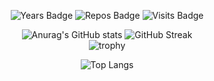 <div align="center">
  
![Years Badge](https://badges.pufler.dev/years/TheAndreyZakharov)
![Repos Badge](https://badges.pufler.dev/repos/TheAndreyZakharov)
![Visits Badge](https://badges.pufler.dev/visits/TheAndreyZakharov/TheAndreyZakharov)
  
  ![Anurag's GitHub stats](https://github-readme-stats.vercel.app/api?username=TheAndreyZakharov&card_width=270px&show_icons=true&rank_icon=github&border_color=000000&bg_color=90,ffffff,ddefff&include_all_commits=true&hide_rank=true)
  ![GitHub Streak](https://streak-stats.demolab.com?user=TheAndreyZakharov&date_format=j%20M%5B%20Y%5D&card_width=270&card_height=195&theme=meta-light&background=90,ffffff,ddefff)
  <br>
  ![trophy](https://github-profile-trophy.vercel.app/?username=TheAndreyZakharov&margin-w=15&margin-h=15&theme=flat&rank=-?&column=-1)

![Top Langs](https://github-readme-stats.vercel.app/api/top-langs/?username=TheAndreyZakharov&langs_count=20&layout=donut-vertical&size_weight=0.5&count_weight=0.5)

</div>

